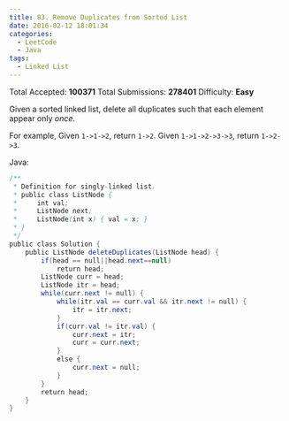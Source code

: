 ```yaml
---
title: 83. Remove Duplicates from Sorted List
date: 2016-02-12 18:01:34
categories:
  - LeetCode
  - Java
tags:
  - Linked List
---
```


Total Accepted: **100371**
Total Submissions: **278401**
Difficulty: **Easy**

Given a sorted linked list, delete all duplicates such that each element appear only _once_.

For example,
Given `1->1->2`, return `1->2`.
Given `1->1->2->3->3`, return `1->2->3`.

<!-- more -->

Java:

``` java
/**
 * Definition for singly-linked list.
 * public class ListNode {
 *     int val;
 *     ListNode next;
 *     ListNode(int x) { val = x; }
 * }
 */
public class Solution {
    public ListNode deleteDuplicates(ListNode head) {
        if(head == null||head.next==null)
            return head;
        ListNode curr = head;
        ListNode itr = head;
        while(curr.next != null) {
            while(itr.val == curr.val && itr.next != null) {
                itr = itr.next;
            }
            if(curr.val != itr.val) {
                curr.next = itr;
                curr = curr.next;
            }
            else {
                curr.next = null;
            }
        }
        return head;
    }
}
```